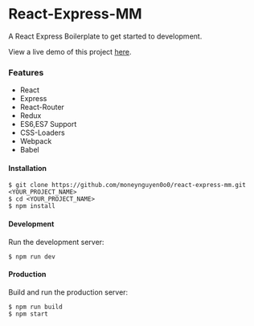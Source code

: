 # React-Express-MM
A React Express Boilerplate to get started to development.

View a live demo of this project [here](https://react-express-mm.herokuapp.com/).
### Features
- React
- Express
- React-Router
- Redux
- ES6,ES7 Support
- CSS-Loaders
- Webpack
- Babel
#### Installation
```
$ git clone https://github.com/moneynguyen0o0/react-express-mm.git <YOUR_PROJECT_NAME>
$ cd <YOUR_PROJECT_NAME>
$ npm install
```
#### Development
Run the development server:
```
$ npm run dev
```
#### Production
Build and run the production server:
```
$ npm run build
$ npm start
```
